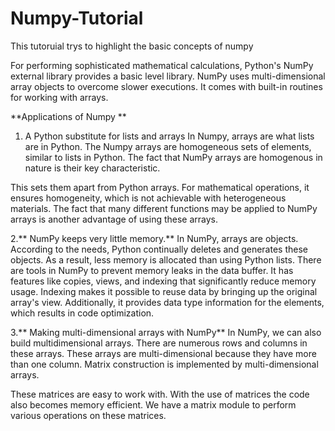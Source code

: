 # Numpy-Tutorial


This tutoruial trys to highlight the basic concepts of numpy 

For performing sophisticated mathematical calculations, Python's NumPy external library provides a basic level library. NumPy uses multi-dimensional array objects to overcome slower executions. It comes with built-in routines for working with arrays.


**Applications of Numpy **
1. A Python substitute for lists and arrays
        In Numpy, arrays are what lists are in Python. The Numpy arrays are homogeneous sets of elements, similar to lists in Python. The fact that NumPy arrays are homogenous in nature is their key characteristic.
        
        
 

This sets them apart from Python arrays. For mathematical operations, it ensures homogeneity, which is not achievable with heterogeneous materials. The fact that many different functions may be applied to NumPy arrays is another advantage of using these arrays.



2.** NumPy keeps very little memory.**
        In NumPy, arrays are objects. According to the needs, Python continually deletes and generates these objects. As a result, less memory is allocated than using Python lists. There are tools in NumPy to prevent memory leaks in the data buffer.
        It has features like copies, views, and indexing that significantly reduce memory usage. Indexing makes it possible to reuse data by bringing up the original array's view. Additionally, it provides data type information for the elements, which results in code optimization.



3.** Making multi-dimensional arrays with NumPy**
        In NumPy, we can also build multidimensional arrays. There are numerous rows and columns in these arrays. These arrays are multi-dimensional because they have more than one column. Matrix construction is implemented by multi-dimensional arrays.

These matrices are easy to work with. With the use of matrices the code also becomes memory efficient. We have a matrix module to perform various operations on these matrices.




